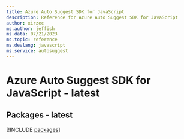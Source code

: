 ```yaml
---
title: Azure Auto Suggest SDK for JavaScript
description: Reference for Azure Auto Suggest SDK for JavaScript
author: xirzec
ms.author: jeffish
ms.data: 07/21/2023
ms.topic: reference
ms.devlang: javascript
ms.service: autosuggest
---
```

# Azure Auto Suggest SDK for JavaScript - latest
## Packages - latest
[!INCLUDE [packages](auto-suggest-index.md)]